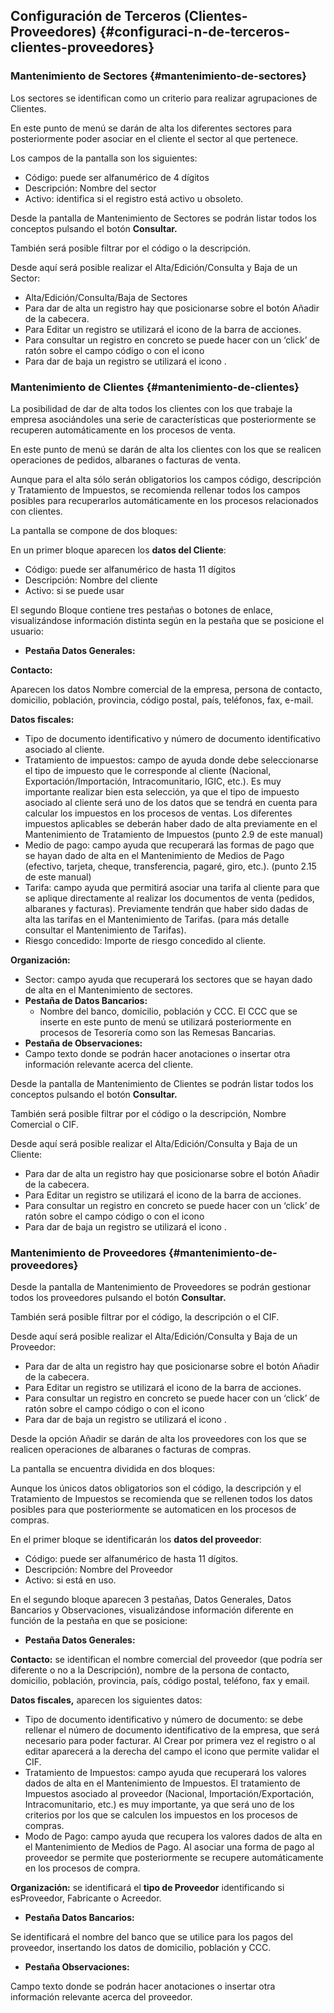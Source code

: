 ## Configuración de Terceros (Clientes-Proveedores) {#configuraci-n-de-terceros-clientes-proveedores}

### Mantenimiento de Sectores {#mantenimiento-de-sectores}

Los sectores se identifican como un criterio para realizar agrupaciones de Clientes.

En este punto de menú se darán de alta los diferentes sectores para posteriormente poder asociar en el cliente el sector al que pertenece.

Los campos de la pantalla son los siguientes:

*   Código: puede ser alfanumérico de 4 dígitos
*   Descripción: Nombre del sector
*   Activo: identifica si el registro está activo u obsoleto.

Desde la pantalla de Mantenimiento de Sectores se podrán listar todos los conceptos pulsando el botón **Consultar.**

También será posible filtrar por el código o la descripción.

Desde aquí será posible realizar el Alta/Edición/Consulta y Baja de un Sector:

*   Alta/Edición/Consulta/Baja de Sectores
*   Para dar de alta un registro hay que posicionarse sobre el botón Añadir de la cabecera.
*   Para Editar un registro se utilizará el icono de la barra de acciones.
*   Para consultar un registro en concreto se puede hacer con un ‘click’ de ratón sobre el campo código o con el icono
*   Para dar de baja un registro se utilizará el icono .

### Mantenimiento de Clientes {#mantenimiento-de-clientes}

La posibilidad de dar de alta todos los clientes con los que trabaje la empresa asociándoles una serie de características que posteriormente se recuperen automáticamente en los procesos de venta.

En este punto de menú se darán de alta los clientes con los que se realicen operaciones de pedidos, albaranes o facturas de venta.

Aunque para el alta sólo serán obligatorios los campos código, descripción y Tratamiento de Impuestos, se recomienda rellenar todos los campos posibles para recuperarlos automáticamente en los procesos relacionados con clientes.

La pantalla se compone de dos bloques:

En un primer bloque aparecen los **datos del Cliente**:

*   Código: puede ser alfanumérico de hasta 11 dígitos
*   Descripción: Nombre del cliente
*   Activo: si se puede usar

El segundo Bloque contiene tres pestañas o botones de enlace, visualizándose información distinta según en la pestaña que se posicione el usuario:

*   **Pestaña Datos Generales:**

**Contacto:**

Aparecen los datos Nombre comercial de la empresa, persona de contacto, domicilio, población, provincia, código postal, país, teléfonos, fax, e-mail.

**Datos fiscales:**

*   Tipo de documento identificativo y número de documento identificativo asociado al cliente.
*   Tratamiento de impuestos: campo de ayuda donde debe seleccionarse el tipo de impuesto que le corresponde al cliente (Nacional, Exportación/Importación, Intracomunitario, IGIC, etc.). Es muy importante realizar bien esta selección, ya que el tipo de impuesto asociado al cliente será uno de los datos que se tendrá en cuenta para calcular los impuestos en los procesos de ventas. Los diferentes impuestos aplicables se deberán haber dado de alta previamente en el Mantenimiento de Tratamiento de Impuestos (punto 2.9 de este manual)
*   Medio de pago: campo ayuda que recuperará las formas de pago que se hayan dado de alta en el Mantenimiento de Medios de Pago (efectivo, tarjeta, cheque, transferencia, pagaré, giro, etc.). (punto 2.15 de este manual)
*   Tarifa: campo ayuda que permitirá asociar una tarifa al cliente para que se aplique directamente al realizar los documentos de venta (pedidos, albaranes y facturas). Previamente tendrán que haber sido dadas de alta las tarifas en el Mantenimiento de Tarifas. (para más detalle consultar el Mantenimiento de Tarifas).
*   Riesgo concedido: Importe de riesgo concedido al cliente.

**Organización:**

*   Sector: campo ayuda que recuperará los sectores que se hayan dado de alta en el Mantenimiento de sectores.
*   **Pestaña de Datos Bancarios:**
    *   Nombre del banco, domicilio, población y CCC. El CCC que se inserte en este punto de menú se utilizará posteriormente en procesos de Tesorería como son las Remesas Bancarias.
*   **Pestaña de Observaciones:**
*   Campo texto donde se podrán hacer anotaciones o insertar otra información relevante acerca del cliente.

Desde la pantalla de Mantenimiento de Clientes se podrán listar todos los conceptos pulsando el botón **Consultar.**

También será posible filtrar por el código o la descripción, Nombre Comercial o CIF.

Desde aquí será posible realizar el Alta/Edición/Consulta y Baja de un Cliente:

*   Para dar de alta un registro hay que posicionarse sobre el botón Añadir de la cabecera.
*   Para Editar un registro se utilizará el icono de la barra de acciones.
*   Para consultar un registro en concreto se puede hacer con un ‘click’ de ratón sobre el campo código o con el icono
*   Para dar de baja un registro se utilizará el icono .

### Mantenimiento de Proveedores {#mantenimiento-de-proveedores}

Desde la pantalla de Mantenimiento de Proveedores se podrán gestionar todos los proveedores pulsando el botón **Consultar.**

También será posible filtrar por el código, la descripción o el CIF.

Desde aquí será posible realizar el Alta/Edición/Consulta y Baja de un Proveedor:

*   Para dar de alta un registro hay que posicionarse sobre el botón Añadir de la cabecera.
*   Para Editar un registro se utilizará el icono de la barra de acciones.
*   Para consultar un registro en concreto se puede hacer con un ‘click’ de ratón sobre el campo código o con el icono
*   Para dar de baja un registro se utilizará el icono .

Desde la opción Añadir se darán de alta los proveedores con los que se realicen operaciones de albaranes o facturas de compras.

La pantalla se encuentra dividida en dos bloques:

Aunque los únicos datos obligatorios son el código, la descripción y el Tratamiento de Impuestos se recomienda que se rellenen todos los datos posibles para que posteriormente se automaticen en los procesos de compras.

En el primer bloque se identificarán los **datos del proveedor**:

*   Código: puede ser alfanumérico de hasta 11 dígitos.
*   Descripción: Nombre del Proveedor
*   Activo: si está en uso.

En el segundo bloque aparecen 3 pestañas, Datos Generales, Datos Bancarios y Observaciones, visualizándose información diferente en función de la pestaña en que se posicione:

*   **Pestaña Datos Generales:**

**Contacto:** se identifican el nombre comercial del proveedor (que podría ser diferente o no a la Descripción), nombre de la persona de contacto, domicilio, población, provincia, país, código postal, teléfono, fax y email.

**Datos fiscales,** aparecen los siguientes datos:

*   Tipo de documento identificativo y número de documento: se debe rellenar el número de documento identificativo de la empresa, que será necesario para poder facturar. Al Crear por primera vez el registro o al editar aparecerá a la derecha del campo el icono que permite validar el CIF.
*   Tratamiento de Impuestos: campo ayuda que recuperará los valores dados de alta en el Mantenimiento de Impuestos. El tratamiento de Impuestos asociado al proveedor (Nacional, Importación/Exportación, Intracomunitario, etc.) es muy importante, ya que será uno de los criterios por los que se calculen los impuestos en los procesos de compras.
*   Modo de Pago: campo ayuda que recupera los valores dados de alta en el Mantenimiento de Medios de Pago. Al asociar una forma de pago al proveedor se permite que posteriormente se recupere automáticamente en los procesos de compra.

**Organización:** se identificará el **tipo de Proveedor** identificando si esProveedor, Fabricante o Acreedor.

*   **Pestaña Datos Bancarios:**

Se identificará el nombre del banco que se utilice para los pagos del proveedor, insertando los datos de domicilio, población y CCC.

*   **Pestaña Observaciones:**

Campo texto donde se podrán hacer anotaciones o insertar otra información relevante acerca del proveedor.